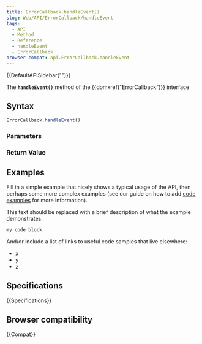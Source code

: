 ```yaml
---
title: ErrorCallback.handleEvent()
slug: Web/API/ErrorCallback/handleEvent
tags:
  - API
  - Method
  - Reference
  - handleEvent
  - ErrorCallback
browser-compat: api.ErrorCallback.handleEvent
---
```

{{DefaultAPISidebar("")}}

The **`handleEvent()`** method of the {{domxref("ErrorCallback")}} interface 

## Syntax

```js
ErrorCallback.handleEvent()
```

### Parameters



### Return Value



## Examples

Fill in a simple example that nicely shows a typical usage of the API, then perhaps some more complex examples (see our guide on how to add [code examples](/en-US/docs/MDN/Contribute/Structures/Code_examples) for more information).

This text should be replaced with a brief description of what the example demonstrates.

```js
my code block
```

And/or include a list of links to useful code samples that live elsewhere:

*   x
*   y
*   z

## Specifications

{{Specifications}}

## Browser compatibility

{{Compat}}

